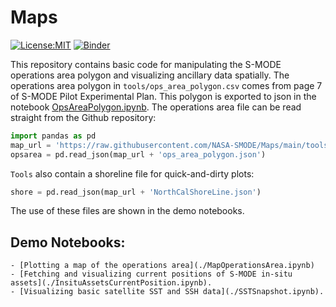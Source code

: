 # Maps
[![License:MIT](https://img.shields.io/badge/License-MIT-lightgray.svg?style=flt-square)](https://opensource.org/licenses/MIT)   [![Binder](https://mybinder.org/badge_logo.svg)](https://mybinder.org/v2/gh/NASA-SMODE/Maps/HEAD)


This repository contains basic code for manipulating the S-MODE operations area polygon and visualizing ancillary data spatially. The operations area polygon  in `tools/ops_area_polygon.csv` comes from page 7 of S-MODE Pilot Experimental Plan. This polygon is exported to json in the notebook [OpsAreaPolygon.ipynb](./OpsAreaPolygon.ipynb). The operations area file can be read straight from the Github repository:

```python
import pandas as pd 
map_url = 'https://raw.githubusercontent.com/NASA-SMODE/Maps/main/tools/' 
opsarea = pd.read_json(map_url + 'ops_area_polygon.json')
```

`Tools` also contain a shoreline file for quick-and-dirty plots:

```python 
shore = pd.read_json(map_url + 'NorthCalShoreLine.json')
```
The use of these files are shown in the demo notebooks.


## Demo Notebooks:
    - [Plotting a map of the operations area](./MapOperationsArea.ipynb)
    - [Fetching and visualizing current positions of S-MODE in-situ assets](./InsituAssetsCurrentPosition.ipynb).
    - [Visualizing basic satellite SST and SSH data](./SSTSnapshot.ipynb).
